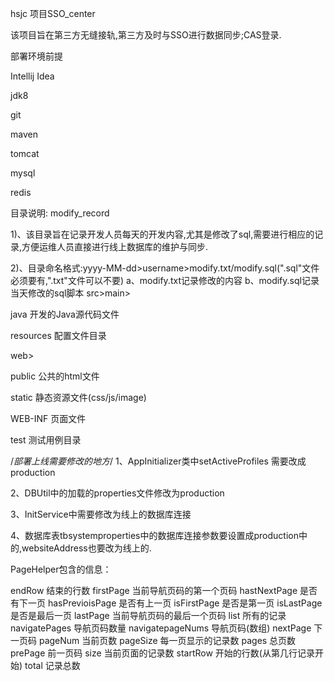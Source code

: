 hsjc 项目SSO_center

该项目旨在第三方无缝接轨,第三方及时与SSO进行数据同步;CAS登录.

部署环境前提

Intellij Idea

jdk8

git

maven

tomcat

mysql

redis

目录说明: modify_record

1)、该目录旨在记录开发人员每天的开发内容,尤其是修改了sql,需要进行相应的记录,方便运维人员直接进行线上数据库的维护与同步.

2)、目录命名格式:yyyy-MM-dd>username>modify.txt/modify.sql(".sql"文件必须要有,".txt"文件可以不要)
    a、modify.txt记录修改的内容
    b、modify.sql记录当天修改的sql脚本
src>main>

java 开发的Java源代码文件

resources 配置文件目录

web>

public 公共的html文件

static 静态资源文件(css/js/image)

WEB-INF 页面文件

test 测试用例目录

/*部署上线需要修改的地方*/
1、AppInitializer类中setActiveProfiles 需要改成production

2、DBUtil中的加载的properties文件修改为production

3、InitService中需要修改为线上的数据库连接

4、数据库表tbsystemproperties中的数据库连接参数要设置成production中的,websiteAddress也要改为线上的.


PageHelper包含的信息：

endRow 结束的行数
firstPage 当前导航页码的第一个页码
hastNextPage 是否有下一页
hasPrevioisPage 是否有上一页
isFirstPage 是否是第一页
isLastPage 是否是最后一页
lastPage 当前导航页码的最后一个页码
list 所有的记录
navigatePages 导航页码数量 
navigatepageNums 导航页码(数组)
nextPage 下一页码
pageNum 当前页数
pageSize 每一页显示的记录数
pages 总页数
prePage 前一页码
size 当前页面的记录数
startRow 开始的行数(从第几行记录开始)
total 记录总数